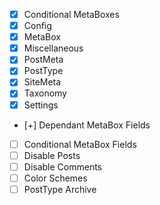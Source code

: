 - [x] Conditional MetaBoxes
- [x] Config
- [x] MetaBox
- [x] Miscellaneous
- [x] PostMeta
- [x] PostType
- [x] SiteMeta
- [x] Taxonomy
- [x] Settings
- [+] Dependant MetaBox Fields
- [ ] Conditional MetaBox Fields
- [ ] Disable Posts
- [ ] Disable Comments
- [ ] Color Schemes
- [ ] PostType Archive
